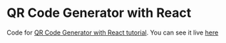 # QR Code Generator with React

Code for [QR Code Generator with React tutorial](https://blog.shahednasser.com/generate-10-qr-code-types-with-react/). You can see it live [here](https://shahednasser.github.io/react-qr-tutorial/)
